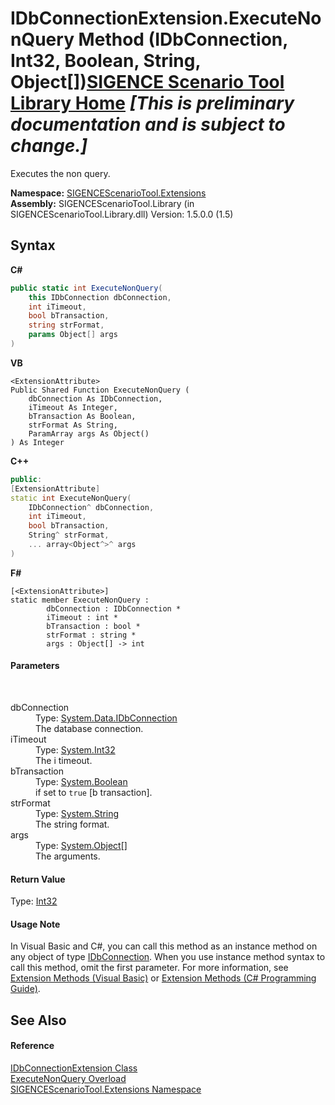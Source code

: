 # IDbConnectionExtension.ExecuteNonQuery Method (IDbConnection, Int32, Boolean, String, Object[])<a href="https://github.com/ObiWanLansi/SIGENCE-Scenario-Tool">SIGENCE Scenario Tool Library Home</a> _**\[This is preliminary documentation and is subject to change.\]**_

Executes the non query.

**Namespace:**&nbsp;<a href="f2af11f5-ae9d-3dcc-a4a9-ba07a037925f.md">SIGENCEScenarioTool.Extensions</a><br />**Assembly:**&nbsp;SIGENCEScenarioTool.Library (in SIGENCEScenarioTool.Library.dll) Version: 1.5.0.0 (1.5)

## Syntax

**C#**<br />
``` C#
public static int ExecuteNonQuery(
	this IDbConnection dbConnection,
	int iTimeout,
	bool bTransaction,
	string strFormat,
	params Object[] args
)
```

**VB**<br />
``` VB
<ExtensionAttribute>
Public Shared Function ExecuteNonQuery ( 
	dbConnection As IDbConnection,
	iTimeout As Integer,
	bTransaction As Boolean,
	strFormat As String,
	ParamArray args As Object()
) As Integer
```

**C++**<br />
``` C++
public:
[ExtensionAttribute]
static int ExecuteNonQuery(
	IDbConnection^ dbConnection, 
	int iTimeout, 
	bool bTransaction, 
	String^ strFormat, 
	... array<Object^>^ args
)
```

**F#**<br />
``` F#
[<ExtensionAttribute>]
static member ExecuteNonQuery : 
        dbConnection : IDbConnection * 
        iTimeout : int * 
        bTransaction : bool * 
        strFormat : string * 
        args : Object[] -> int 

```


#### Parameters
&nbsp;<dl><dt>dbConnection</dt><dd>Type: <a href="http://msdn2.microsoft.com/en-us/library/bs16hf60" target="_blank">System.Data.IDbConnection</a><br />The database connection.</dd><dt>iTimeout</dt><dd>Type: <a href="http://msdn2.microsoft.com/en-us/library/td2s409d" target="_blank">System.Int32</a><br />The i timeout.</dd><dt>bTransaction</dt><dd>Type: <a href="http://msdn2.microsoft.com/en-us/library/a28wyd50" target="_blank">System.Boolean</a><br />if set to `true` [b transaction].</dd><dt>strFormat</dt><dd>Type: <a href="http://msdn2.microsoft.com/en-us/library/s1wwdcbf" target="_blank">System.String</a><br />The string format.</dd><dt>args</dt><dd>Type: <a href="http://msdn2.microsoft.com/en-us/library/e5kfa45b" target="_blank">System.Object</a>[]<br />The arguments.</dd></dl>

#### Return Value
Type: <a href="http://msdn2.microsoft.com/en-us/library/td2s409d" target="_blank">Int32</a><br />

#### Usage Note
In Visual Basic and C#, you can call this method as an instance method on any object of type <a href="http://msdn2.microsoft.com/en-us/library/bs16hf60" target="_blank">IDbConnection</a>. When you use instance method syntax to call this method, omit the first parameter. For more information, see <a href="http://msdn.microsoft.com/en-us/library/bb384936.aspx">Extension Methods (Visual Basic)</a> or <a href="http://msdn.microsoft.com/en-us/library/bb383977.aspx">Extension Methods (C# Programming Guide)</a>.

## See Also


#### Reference
<a href="e6d0fb25-75d3-383a-7631-9fa75e8987aa.md">IDbConnectionExtension Class</a><br /><a href="6fc10758-eb41-0c94-560b-b8c0ddce1fe6.md">ExecuteNonQuery Overload</a><br /><a href="f2af11f5-ae9d-3dcc-a4a9-ba07a037925f.md">SIGENCEScenarioTool.Extensions Namespace</a><br />